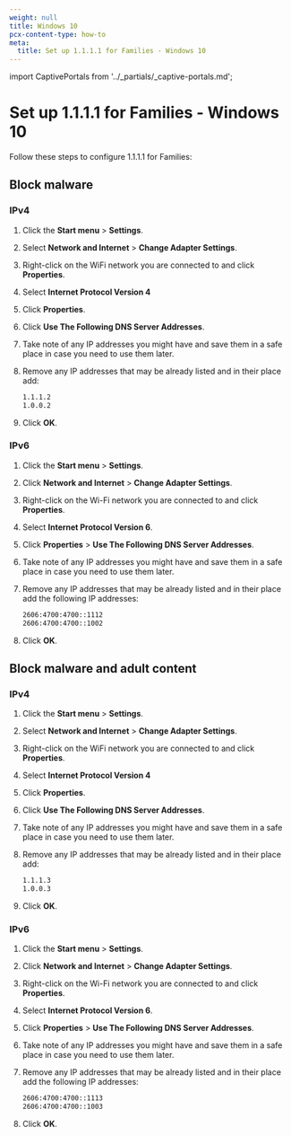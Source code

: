 ```yaml
---
weight: null
title: Windows 10
pcx-content-type: how-to
meta:
  title: Set up 1.1.1.1 for Families - Windows 10
---
```


import CaptivePortals from '../_partials/_captive-portals.md';

# Set up 1.1.1.1 for Families - Windows 10

Follow these steps to configure 1.1.1.1 for Families:

## Block malware

### IPv4

1.  Click the **Start menu** > **Settings**.

2.  Select **Network and Internet** > **Change Adapter Settings**.

3.  Right-click on the WiFi network you are connected to and click **Properties**.

4.  Select **Internet Protocol Version 4**

5.  Click **Properties**.

6.  Click **Use The Following DNS Server Addresses**.

7.  Take note of any IP addresses you might have and save them in a safe place in case you need to use them later.

8.  Remove any IP addresses that may be already listed and in their place add:

    ```txt
    1.1.1.2
    1.0.0.2
    ```

9.  Click **OK**.

### IPv6

1.  Click the **Start menu** > **Settings**.

2.  Click **Network and Internet** > **Change Adapter Settings**.

3.  Right-click on the Wi-Fi network you are connected to and click **Properties**.

4.  Select **Internet Protocol Version 6**.

5.  Click **Properties** > **Use The Following DNS Server Addresses**.

6.  Take note of any IP addresses you might have and save them in a safe place in case you need to use them later.

7.  Remove any IP addresses that may be already listed and in their place add the following IP addresses:

    ```txt
    2606:4700:4700::1112
    2606:4700:4700::1002
    ```

8.  Click **OK**.

## Block malware and adult content

### IPv4

1.  Click the **Start menu** > **Settings**.

2.  Select **Network and Internet** > **Change Adapter Settings**.

3.  Right-click on the WiFi network you are connected to and click **Properties**.

4.  Select **Internet Protocol Version 4**

5.  Click **Properties**.

6.  Click **Use The Following DNS Server Addresses**.

7.  Take note of any IP addresses you might have and save them in a safe place in case you need to use them later.

8.  Remove any IP addresses that may be already listed and in their place add:

    ```txt
    1.1.1.3
    1.0.0.3
    ```

9.  Click **OK**.

### IPv6

1.  Click the **Start menu** > **Settings**.

2.  Click **Network and Internet** > **Change Adapter Settings**.

3.  Right-click on the Wi-Fi network you are connected to and click **Properties**.

4.  Select **Internet Protocol Version 6**.

5.  Click **Properties** > **Use The Following DNS Server Addresses**.

6.  Take note of any IP addresses you might have and save them in a safe place in case you need to use them later.

7.  Remove any IP addresses that may be already listed and in their place add the following IP addresses:

    ```txt
    2606:4700:4700::1113
    2606:4700:4700::1003
    ```

8.  Click **OK**.

<CaptivePortals />
